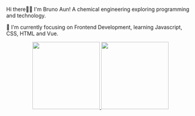 Hi there🖐🏿
I'm Bruno Aun!
A chemical engineering exploring programming and technology. 

🧠 I'm currently focusing on Frontend Development, learning Javascript, CSS, HTML and Vue.

<div align="center">
  <a href="https://github.com/Brunopaun">
  <img height="180em" src="https://github-readme-stats.vercel.app/api?username=Brunopaun&show_icons=true&theme=dracula&include_all_commits=true&count_private=true"/>
  <img height="180em" src="https://github-readme-stats.vercel.app/api/top-langs/?username=Brunopaun&layout=compact&langs_count=7&theme=dracula"/>
</div>


